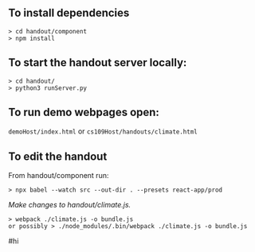 ## To install dependencies
```
> cd handout/component
> npm install
```


## To start the handout server locally:
```
> cd handout/
> python3 runServer.py
```



## To run demo webpages open:
`demoHost/index.html`
or
`cs109Host/handouts/climate.html`



## To edit the handout
From handout/component run:
```
> npx babel --watch src --out-dir . --presets react-app/prod 
```
*Make changes to handout/climate.js.*
```
> webpack ./climate.js -o bundle.js
or possibly > ./node_modules/.bin/webpack ./climate.js -o bundle.js
```
#hi
